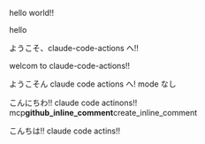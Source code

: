 hello world!!

hello

ようこそ、claude-code-actions へ!!

welcom to claude-code-actions!!

ようこそん claude code actions へ!
mode なし

こんにちわ!! claude code actinons!!
mcp**github_inline_comment**create_inline_comment

こんちは!! claude code actins!!
